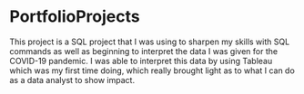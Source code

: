 # PortfolioProjects


This project is a SQL project that I was using to sharpen my skills with SQL commands as well as beginning to interpret the data I was given for the COVID-19 pandemic.
I was able to interpret this data by using Tableau which was my first time doing, which really brought light as to what I can do as a data analyst to show impact.
